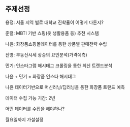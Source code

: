 주제선정
---


용정: 서울 지역 별로 대학교 진학율이 어떻게 다른지?

준렬: MBTI 기반 쇼핑(옷 생활용품 등) 추천 시스템

나윤: 화장품쇼핑몰데이터를 통한 상품별 판매전략 수립

진영: 부동산시세 상승의 요인분석(가격예측)

민기: 인스타그램 해시태그 크롤링을 통한 최신 트랜드분석

나윤 + 민기 = 화장품 인스타 해시태그

나윤 데이터기반으로
머신러닝/딥러닝을 통한 화장품 트랜드 예측

데이터 수집 가능 기간: 2년

어떤 데이터를 수집을 해야하나?

월요일까지 가설설정
